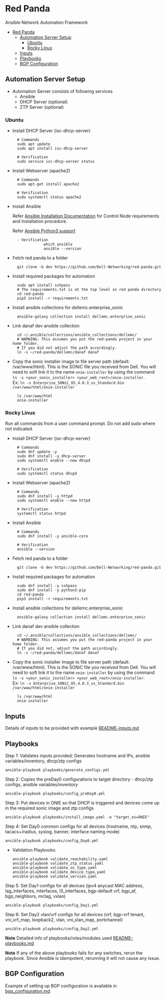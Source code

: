 # Red Panda

Ansible Network Automation Framework

- [Red Panda](#red-panda)
  - [Automation Server Setup](#automation-server-setup)
    - [Ubuntu](#ubuntu)
    - [Rocky Linux](#rocky-linux)
  - [Inputs](#inputs)
  - [Playbooks](#playbooks)
  - [BGP Configuration](#bgp-configuration)

## Automation Server Setup

- Automation Server consists of following services
	-	Ansible 
	-	DHCP Server (optional)
	-	ZTP Server (optional)

### Ubuntu

- Install DHCP Server (isc-dhcp-server)

        # Commands
        sudo apt update
        sudo apt install isc-dhcp-server

        # Verification
        sudo service isc-dhcp-server status

- Install Webserver (apache2)

        # Commands
        sudo apt-get install apache2

        # Verification
        sudo systemctl status apache2

- Install Ansible

    Refer [Ansible Installation Documentation](https://docs.ansible.com/ansible/latest/installation_guide/intro_installation.html#installing-ansible-on-ubuntu) for Control Node requirements and Installation procedure.

    Refer [Ansible Python3 support](https://docs.ansible.com/ansible/latest/reference_appendices/python_3_support.html)

        - Verification
                    which ansible
                    ansible --version

- Fetch red panda to a folder

        git clone -b dev https://github.com/Dell-Networking/red-panda.git

- Install required packages for automation

        sudo apt install sshpass
        # The requirements.txt is at the top level in red panda directory
        cd red-panda
        pip3 install -r requirements.txt

- Install ansible collections for dellemc.enterprise_sonic

        ansible-galaxy collection install dellemc.enterprise_sonic

- Link danaf dev ansible collection

        cd ~/.ansible/collections/ansible_collections/dellemc/
        # WARNING: This assumes you put the red-panda project in your home folder.
        # If you did not adjust the path accordingly.
        ln -s ~/red-panda/dellemc/danaf danaf

- Copy the sonic installer image to file server path (default: /var/www/html). This is the SONiC file you received from Dell. You will need to soft link it to the name `onie-installer` by using the command <br/> `ln -s <your_sonic_installer> <your_web_root>/onie-installer`.<br/> Ex: `ln -s Enterprise_SONiC_OS_4.0.3_vs_Standard.bin /var/www/html/onie-installer`

        ls /var/www/html
        onie-installer

### Rocky Linux

Run all commands from a user command prompt. Do not add sudo where not indicated.

- Install DHCP Server (isc-dhcp-server)

        # Commands
        sudo dnf update -y
        sudo dnf install -y dhcp-server
        sudo systemctl enable --now dhcpd

        # Verification
        sudo systemctl status dhcpd

- Install Webserver (apache2)

        # Commands
        sudo dnf install -y httpd
        sudo systemctl enable --now httpd
        
        # Verification
        systemctl status httpd

- Install Ansible

        # Commands
        sudo dnf install -y ansible-core

        # Verification
        ansible --version

- Fetch red panda to a folder

        git clone -b dev https://github.com/Dell-Networking/red-panda.git

- Install required packages for automation

        sudo dnf install -y sshpass
        sudo dnf install -y python3-pip
        cd red-panda
        pip3 install -r requirements.txt

- Install ansible collections for dellemc.enterprise_sonic

        ansible-galaxy collection install dellemc.enterprise_sonic

- Link danaf dev ansible collection

        cd ~/.ansible/collections/ansible_collections/dellemc/
        # WARNING: This assumes you put the red-panda project in your home folder.
        # If you did not, adjust the path accordingly.
        ln -s ~/red-panda/dellemc/danaf danaf

- Copy the sonic installer image to file server path (default: /var/www/html). This is the SONiC file you received from Dell. You will need to soft link it to the name `onie-installer` by using the command <br/> `ln -s <your_sonic_installer> <your_web_root>/onie-installer`.<br/> Ex: `ln -s Enterprise_SONiC_OS_4.0.3_vs_Standard.bin /var/www/html/onie-installer`

        ls /var/www/html
        onie-installer

## Inputs

Details of inputs to be provided with example [README-inputs.md](README-inputs.md)

## Playbooks

Step 1: Validates inputs provided; Generates hostname and IPs, ansible variables/inventory, dhcp/ztp configs

```
ansible-playbook playbooks/generate_configs.yml
```

Step 2: Copies the preDay0 configurations to target directory - dhcp/ztp configs, ansible variables/inventory

```
ansible-playbook playbooks/config_preDay0.yml
```

Step 3: Put devices in ONIE so that DHCP is triggered and devices come up in the required sonic image and ztp configs

```
ansible-playbook playbooks/install_image.yaml -e "target_os=ONIE"
```

Step 4: Set Day0 common configs for all devices (hostname, ntp, snmp, tacacs+/radius, syslog, banner, interface naming mode)

```
ansible-playbook playbooks/config_Day0.yml
```

- Validation Playbooks:
    ```
    ansible-playbook validate_reachability.yaml
    ansible-playbook validate_ztp_status.yaml
    ansible-playbook validate_os_type.yaml
    ansible-playbook validate_device_type.yaml
    ansible-playbook validate_version.yaml
    ```

Step 5: Set Day1 configs for all devices (ipv4 anycast MAC address, lag_interfaces, interfaces, l3_interfaces, bgp-default vrf, bgp_af, bgp_neighbors, mclag, vxlan)

```
ansible-playbook playbooks/config_Day1.yml
```

Step 6: Set Day2 vlan/vrf configs for all devices (vrf, bgp-vrf tenant, vni_vrf_map, loopback2, vlan, vni_vlan_map, portchannel)

```
ansible-playbook playbooks/config_Day2.yml
```


**Note** Detailed info of playbooks/roles/modules used [README-playbooks.md](README-playbooks.md)

**Note** If any of the above playbooks fails for any switches, rerun the playbook. Since Ansible is idempotent, rerunning it will not cause any issue.



## BGP Configuration

Example of setting up BGP configuration is available in [bgp_configuration.md](bgp_configuration.md)
